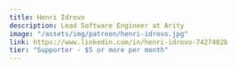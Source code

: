 ```yaml
---
title: Henri Idrovo
description: Lead Software Engineer at Arity
image: "/assets/img/patreon/henri-idrovo.jpg"
link: https://www.linkedin.com/in/henri-idrovo-7427402b
tier: "Supporter - $5 or more per month"
---
```

